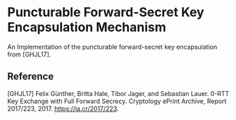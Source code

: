 # Puncturable Forward-Secret Key Encapsulation Mechanism
An Implementation of the puncturable forward-secret key encapsulation from [GHJL17].

## Reference
[GHJL17] Felix Günther, Britta Hale, Tibor Jager, and Sebastian Lauer. 0-RTT Key Exchange with Full Forward Secrecy. Cryptology ePrint Archive, Report 2017/223, 2017. https://ia.cr/2017/223.
